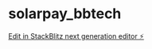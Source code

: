 # solarpay_bbtech

[Edit in StackBlitz next generation editor ⚡️](https://stackblitz.com/~/github.com/chrizonic7/solarpay_bbtech)